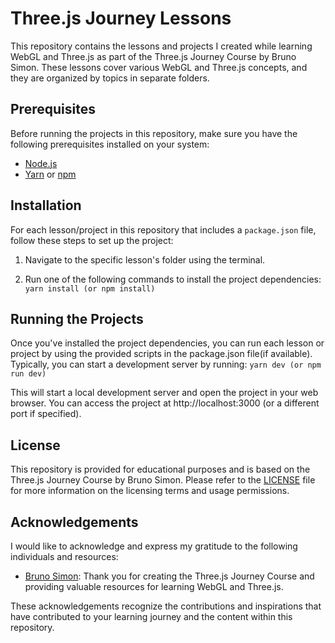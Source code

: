 # Three.js Journey Lessons

This repository contains the lessons and projects I created while learning WebGL and Three.js as part of the Three.js Journey Course by Bruno Simon. These lessons cover various WebGL and Three.js concepts, and they are organized by topics in separate folders.

## Prerequisites

Before running the projects in this repository, make sure you have the following prerequisites installed on your system:

- [Node.js](https://nodejs.org/)
- [Yarn](https://classic.yarnpkg.com/en/docs/install/) or [npm](https://www.npmjs.com/get-npm)

## Installation

For each lesson/project in this repository that includes a `package.json` file, follow these steps to set up the project:

1. Navigate to the specific lesson's folder using the terminal.

2. Run one of the following commands to install the project dependencies:
   `yarn install (or npm install)`

## Running the Projects

Once you've installed the project dependencies, you can run each lesson or project by using the provided scripts in the package.json file(if available). Typically, you can start a development server by running:
`yarn dev (or npm run dev)`

This will start a local development server and open the project in your web browser. You can access the project at http://localhost:3000 (or a different port if specified).

## License

This repository is provided for educational purposes and is based on the Three.js Journey Course by Bruno Simon. Please refer to the [LICENSE](LICENSE) file for more information on the licensing terms and usage permissions.

## Acknowledgements

I would like to acknowledge and express my gratitude to the following individuals and resources:

- [Bruno Simon](https://threejs-journey.com/): Thank you for creating the Three.js Journey Course and providing valuable resources for learning WebGL and Three.js.

These acknowledgements recognize the contributions and inspirations that have contributed to your learning journey and the content within this repository.